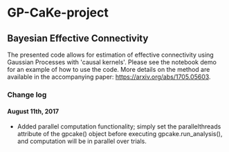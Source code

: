 # GP-CaKe-project
## Bayesian Effective Connectivity

The presented code allows for estimation of effective connectivity using Gaussian Processes with 'causal kernels'. Please see the notebook demo for an example of how to use the code. More details on the method are available in the accompanying paper: https://arxiv.org/abs/1705.05603.

### Change log

#### August 11th, 2017

- Added parallel computation functionality; simply set the parallelthreads attribute of the gpcake() object before executing gpcake.run_analysis(), and computation will be in parallel over trials.
